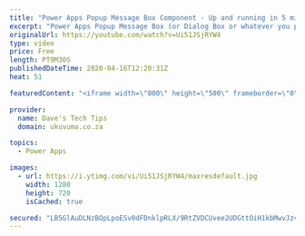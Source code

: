 ```yaml
---
title: "Power Apps Popup Message Box Component - Up and running in 5 min (Beginner)"
excerpt: "Power Apps Popup Message Box (or Dialog Box or whatever you prefer to call them) aren't currently supported out of the box, BUT because Power Apps is a no-cliff platform, it gives us all the tools to go and build our own. This works extremely well but it is quite a complex process unfortunately but again,"
originalUrl: https://youtube.com/watch?v=Ui51JSjRYW4
type: video
price: Free
length: PT9M30S
publishedDateTime: 2020-04-16T12:20:31Z
heat: 51

featuredContent: "<iframe width=\"800\" height=\"500\" frameborder=\"0\" src=\"https://www.youtube.com/embed/Ui51JSjRYW4\" allow=\"accelerometer; autoplay; encrypted-media; gyroscope; picture-in-picture\" allowfullscreen></iframe>"

provider:
  name: Dave's Tech Tips
  domain: ukuvuma.co.za

topics:
  - Power Apps

images:
  - url: https://i.ytimg.com/vi/Ui51JSjRYW4/maxresdefault.jpg
    width: 1280
    height: 720
    isCached: true

secured: "LB5GlAuDLNzBOpLpoESv0dFDnklpRLX/9RtZVDCUvee2UDGttOiH1kbMwvJzvpES75gNjBihx+jPt+s8xh0Ey8SV3pSdKv4IJW3pbidG/omJlAXwN+rI9m7TfYwh57zqmUNg0SX7UvRvFTrEVGcX3l48u/t785nGjzuQX6Wal5qmLUFQL+JJkP6K87IBreWru6Ur1kxGDURWZP3ekg6M1PQ/7//ZPCrvgAVzIVqPzCtcpbAqTPUduFk5lnjUTA7yGDlXdeMZeKNo6M7F6tx8zCMhaHLEUAoqbbv8heWOMiPp+ogoWAWOofD6O0Rp1HhBChdXgu7k8YPM2lOLUr8VJNONM++jaJxWgxHyLgUh5qnjbrlGax4rJuGhwdlaG11yKse18yssgEtDCb7t68RGKRdTc84UwdfCY9ERknz4aos=;ITA0oeIxlDUmPDMueCgbTQ=="
---
```


